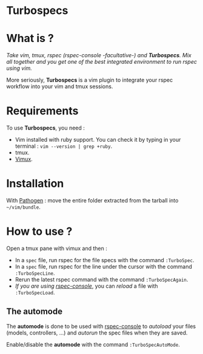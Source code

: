 Turbospecs
==========

# What is ?

*Take vim, tmux, rspec (rspec-console -facultative-) and **Turbospecs**.
Mix all together and you get one of the best integrated environment to run rspec using vim.*

More seriously, **Turbospecs** is a vim plugin to integrate your rspec workflow into your vim and tmux sessions.

# Requirements

To use **Turbospecs**, you need :
* Vim installed with ruby support. You can check it by typing in your terminal : `vim --version | grep +ruby`.
* tmux.
* [Vimux](https://github.com/benmills/vimux).

# Installation

With [Pathogen](https://github.com/tpope/vim-pathogen) : move the entire folder extracted from the tarball into `~/vim/bundle`.

# How to use ?

Open a tmux pane with vimux and then :
* In a `spec` file, run rspec for the file specs with the command `:TurboSpec`.
* In a `spec` file, run rspec for the line under the cursor with the command `:TurboSpecLine`.
* Rerun the latest rspec command with the command `:TurboSpecAgain`.
* *If you are using [rspec-console](https://github.com/nviennot/rspec-console)*, you can *reload* a file with `:TurboSpecLoad`.

## The automode

The **automode** is done to be used with [rspec-console](https://github.com/nviennot/rspec-console) to *autoload* your files (models, controllers, ...) and *autorun* the spec files when they are saved.

Enable/disable the **automode** with the command `:TurboSpecAutoMode`.
